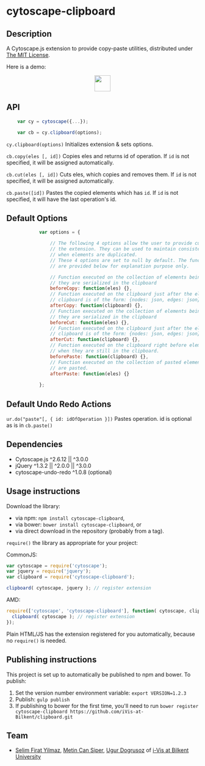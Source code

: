 cytoscape-clipboard
================================================================================


## Description

A Cytoscape.js extension to provide copy-paste utilities, distributed under [The MIT License](https://opensource.org/licenses/MIT).

Here is a demo:
<p align="center">
<a href="https://ivis-at-bilkent.github.io/cytoscape.js-clipboard/demo.html"><img src="https://www.cs.bilkent.edu.tr/~ivis/images/demo1.png" height=42px></a>
</p>

## API

```javascript
    var cy = cytoscape({...});

    var cb = cy.clipboard(options);

```


`cy.clipboard(options)`
Initializes extension & sets options.

`cb.copy(eles [, id])`
Copies eles and returns id of operation. If `id` is not specified, it will be assigned automatically.

`cb.cut(eles [, id])`
Cuts eles, which copies and removes them. If `id` is not specified, it will be assigned automatically.

`cb.paste([id])`
Pastes the copied elements which has `id`. If `id` is not specified, it will have the last operation's id.

## Default Options
```javascript
            var options = {

                // The following 4 options allow the user to provide custom behavior to
                // the extension. They can be used to maintain consistency of some data
                // when elements are duplicated.
                // These 4 options are set to null by default. The function prototypes
                // are provided below for explanation purpose only.

                // Function executed on the collection of elements being copied, before
                // they are serialized in the clipboard
                beforeCopy: function(eles) {},
                // Function executed on the clipboard just after the elements are copied.
                // clipboard is of the form: {nodes: json, edges: json}
                afterCopy: function(clipboard) {},
                // Function executed on the collection of elements being cut, before
                // they are serialized in the clipboard
                beforeCut: function(eles) {},
                // Function executed on the clipboard just after the elements are cut.
                // clipboard is of the form: {nodes: json, edges: json}
                afterCut: function(clipboard) {},
                // Function executed on the clipboard right before elements are pasted,
                // when they are still in the clipboard.
                beforePaste: function(clipboard) {},
                // Function executed on the collection of pasted elements, after they
                // are pasted.
                afterPaste: function(eles) {}
				
            };
```


## Default Undo Redo Actions
`ur.do("paste"[, { id: idOfOperation }])` 
Pastes operation. id is optional as is in `cb.paste()`


## Dependencies

 * Cytoscape.js ^2.6.12 || ^3.0.0
 * jQuery ^1.3.2 || ^2.0.0 || ^3.0.0
 * cytoscape-undo-redo ^1.0.8 (optional)


## Usage instructions

Download the library:
 * via npm: `npm install cytoscape-clipboard`,
 * via bower: `bower install cytoscape-clipboard`, or
 * via direct download in the repository (probably from a tag).

`require()` the library as appropriate for your project:

CommonJS:
```js
var cytoscape = require('cytoscape');
var jquery = require('jquery');
var clipboard = require('cytoscape-clipboard');

clipboard( cytoscape, jquery ); // register extension
```

AMD:
```js
require(['cytoscape', 'cytoscape-clipboard'], function( cytoscape, clipboard ){
  clipboard( cytoscape ); // register extension
});
```

Plain HTML/JS has the extension registered for you automatically, because no `require()` is needed.


## Publishing instructions

This project is set up to automatically be published to npm and bower.  To publish:

1. Set the version number environment variable: `export VERSION=1.2.3`
1. Publish: `gulp publish`
1. If publishing to bower for the first time, you'll need to run `bower register cytoscape-clipboard https://github.com/iVis-at-Bilkent/clipboard.git`

## Team

  * [Selim Firat Yilmaz](https://github.com/mrsfy), [Metin Can Siper](https://github.com/metincansiper), [Ugur Dogrusoz](https://github.com/ugurdogrusoz) of [i-Vis at Bilkent University](http://www.cs.bilkent.edu.tr/~ivis)
